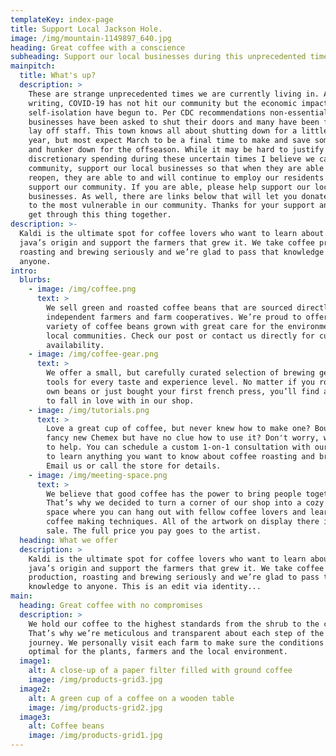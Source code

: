 ```yaml
---
templateKey: index-page
title: Support Local Jackson Hole.
image: /img/mountain-1149897_640.jpg
heading: Great coffee with a conscience
subheading: Support our local businesses during this unprecedented time.
mainpitch:
  title: What's up?
  description: >
    These are strange unprecedented times we are currently living in. As of this
    writing, COVID-19 has not hit our community but the economic impacts of
    self-isolation have begun to. Per CDC recommendations non-essential
    businesses have been asked to shut their doors and many have been forced to
    lay off staff. This town knows all about shutting down for a little bit each
    year, but most expect March to be a final time to make and save some money
    and hunker down for the offseason. While it may be hard to justify
    discretionary spending during these uncertain times I believe we can, as a
    community, support our local businesses so that when they are able to
    reopen, they are able to and will continue to employ our residents and
    support our community. If you are able, please help support our local
    businesses. As well, there are links below that will let you donate directly
    to the most vulnerable in our community. Thanks for your support and let’s
    get through this thing together. 
description: >-
  Kaldi is the ultimate spot for coffee lovers who want to learn about their
  java’s origin and support the farmers that grew it. We take coffee production,
  roasting and brewing seriously and we’re glad to pass that knowledge to
  anyone.
intro:
  blurbs:
    - image: /img/coffee.png
      text: >
        We sell green and roasted coffee beans that are sourced directly from
        independent farmers and farm cooperatives. We’re proud to offer a
        variety of coffee beans grown with great care for the environment and
        local communities. Check our post or contact us directly for current
        availability.
    - image: /img/coffee-gear.png
      text: >
        We offer a small, but carefully curated selection of brewing gear and
        tools for every taste and experience level. No matter if you roast your
        own beans or just bought your first french press, you’ll find a gadget
        to fall in love with in our shop.
    - image: /img/tutorials.png
      text: >
        Love a great cup of coffee, but never knew how to make one? Bought a
        fancy new Chemex but have no clue how to use it? Don't worry, we’re here
        to help. You can schedule a custom 1-on-1 consultation with our baristas
        to learn anything you want to know about coffee roasting and brewing.
        Email us or call the store for details.
    - image: /img/meeting-space.png
      text: >
        We believe that good coffee has the power to bring people together.
        That’s why we decided to turn a corner of our shop into a cozy meeting
        space where you can hang out with fellow coffee lovers and learn about
        coffee making techniques. All of the artwork on display there is for
        sale. The full price you pay goes to the artist.
  heading: What we offer
  description: >
    Kaldi is the ultimate spot for coffee lovers who want to learn about their
    java’s origin and support the farmers that grew it. We take coffee
    production, roasting and brewing seriously and we’re glad to pass that
    knowledge to anyone. This is an edit via identity...
main:
  heading: Great coffee with no compromises
  description: >
    We hold our coffee to the highest standards from the shrub to the cup.
    That’s why we’re meticulous and transparent about each step of the coffee’s
    journey. We personally visit each farm to make sure the conditions are
    optimal for the plants, farmers and the local environment.
  image1:
    alt: A close-up of a paper filter filled with ground coffee
    image: /img/products-grid3.jpg
  image2:
    alt: A green cup of a coffee on a wooden table
    image: /img/products-grid2.jpg
  image3:
    alt: Coffee beans
    image: /img/products-grid1.jpg
---
```

